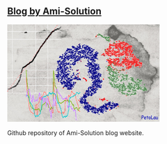 ## [Blog by Ami-Solution](https://ami-solution.github.io/)

<img src="images/sitelogo.png?raw=true" alt="Blog logo" width="350" height="225"/>

Github repository of Ami-Solution blog website.


